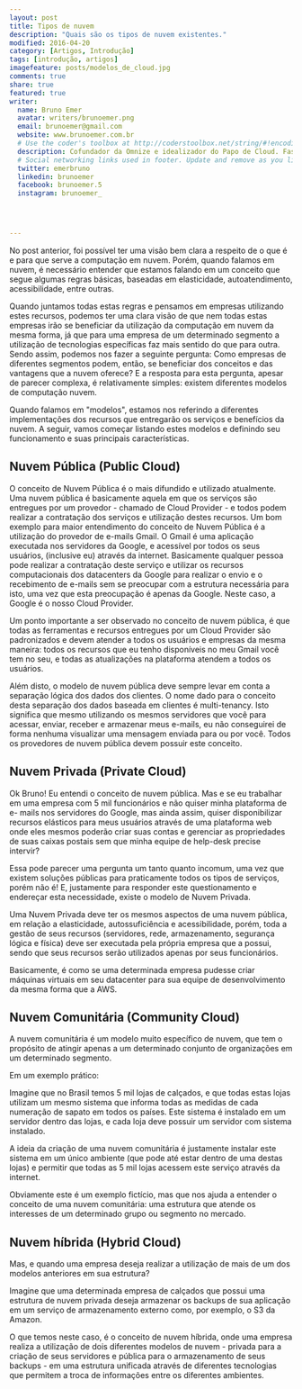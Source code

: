 ```yaml
---
layout: post
title: Tipos de nuvem
description: "Quais são os tipos de nuvem existentes."
modified: 2016-04-20
category: [Artigos, Introdução]
tags: [introdução, artigos]
imagefeature: posts/modelos_de_cloud.jpg
comments: true
share: true
featured: true
writer:
  name: Bruno Emer
  avatar: writers/brunoemer.png
  email: brunoemer@gmail.com
  website: www.brunoemer.com.br
  # Use the coder's toolbox at http://coderstoolbox.net/string/#!encoding=xml&action=encode&charset=us_ascii to encode your description into XML string
  description: Cofundador da Omnize e idealizador do Papo de Cloud. Fascinado por tecnologia, música e fotografia. Adora viajar e conhecer novas culturas, culinárias e idiomas. Gosta de futebol americano e torce para os Denver Broncos.
  # Social networking links used in footer. Update and remove as you like.
  twitter: emerbruno
  linkedin: brunoemer
  facebook: brunoemer.5
  instagram: brunoemer_




---
```




No post anterior, foi possível ter uma visão bem clara a respeito de o que é e para que serve a computação em nuvem. Porém, quando falamos em nuvem, é necessário entender que estamos falando em um conceito que segue algumas regras básicas, baseadas em elasticidade, autoatendimento, acessibilidade, entre outras.

Quando juntamos todas estas regras e pensamos em empresas utilizando estes recursos, podemos ter uma clara visão de que nem todas estas empresas irão se beneficiar da utilização da computação em nuvem da mesma forma, já que para uma empresa de um determinado segmento a utilização de tecnologias específicas faz mais sentido do que para outra. Sendo assim, podemos nos fazer a seguinte pergunta: Como empresas de diferentes segmentos podem, então, se beneficiar dos conceitos e das vantagens que a nuvem oferece? E a resposta para esta pergunta, apesar de parecer complexa, é relativamente simples: existem diferentes modelos de computação nuvem.

Quando falamos em "modelos", estamos nos referindo a diferentes implementações dos recursos que entregarão os serviços e benefícios da nuvem. A seguir, vamos começar listando estes modelos e definindo seu funcionamento e suas principais características.


## Nuvem Pública (Public Cloud)

O conceito de Nuvem Pública é o mais difundido e utilizado atualmente. Uma nuvem pública é basicamente aquela em que os serviços são entregues por um provedor - chamado de Cloud Provider - e todos podem realizar a contratação dos serviços e utilização destes recursos. Um bom exemplo para maior entendimento do conceito de Nuvem Pública é a utilização do provedor de e-mails Gmail. O Gmail é uma aplicação executada nos servidores da Google, e acessível por todos os seus usuários, (inclusive eu) através da internet. Basicamente qualquer pessoa pode realizar a contratação deste serviço e utilizar os recursos computacionais dos datacenters da Google para realizar o envio e o recebimento de e-mails sem se preocupar com a estrutura necessária para isto, uma vez que esta preocupação é apenas da Google. Neste caso, a Google é o nosso Cloud Provider.

Um ponto importante a ser observado no conceito de nuvem pública, é que todas as ferramentas e recursos entregues por um Cloud Provider são padronizados e devem atender a todos os usuários e empresas da mesma maneira: todos os recursos que eu tenho disponíveis no meu Gmail você tem no seu, e todas as atualizações na plataforma atendem a todos os usuários.

Além disto, o modelo de nuvem pública deve sempre levar em conta a separação lógica dos dados dos clientes. O nome dado para o conceito desta separação dos dados baseada em clientes é multi-tenancy. Isto significa que mesmo utilizando os mesmos servidores que você para acessar, enviar, receber e armazenar meus e-mails, eu não conseguirei de forma nenhuma visualizar uma mensagem enviada para ou por você. Todos os provedores de nuvem pública devem possuir este conceito.


## Nuvem Privada (Private Cloud)

Ok Bruno! Eu entendi o conceito de nuvem pública. Mas e se eu trabalhar em uma empresa com 5 mil funcionários e não quiser minha plataforma de e- mails nos servidores do Google, mas ainda assim, quiser disponibilizar recursos elásticos para meus usuários através de uma plataforma web onde eles mesmos poderão criar suas contas e gerenciar as propriedades de suas caixas postais sem que minha equipe de help-desk precise intervir?

Essa pode parecer uma pergunta um tanto quanto incomum, uma vez que existem soluções públicas para praticamente todos os tipos de serviços, porém não é! E, justamente para responder este questionamento e endereçar esta necessidade, existe o modelo de Nuvem Privada.

Uma Nuvem Privada deve ter os mesmos aspectos de uma nuvem pública, em relação a elasticidade, autossuficiência e acessibilidade, porém, toda a gestão de seus recursos (servidores, rede, armazenamento, segurança lógica e física) deve ser executada pela própria empresa que a possui, sendo que seus recursos serão utilizados apenas por seus funcionários.

Basicamente, é como se uma determinada empresa pudesse criar máquinas virtuais em seu datacenter para sua equipe de desenvolvimento da mesma forma que a AWS.


## Nuvem Comunitária (Community Cloud)

A nuvem comunitária é um modelo muito específico de nuvem, que tem o propósito de atingir apenas a um determinado conjunto de organizações em um determinado segmento.

Em um exemplo prático:

Imagine que no Brasil temos 5 mil lojas de calçados, e que todas estas lojas utilizam um mesmo sistema que informa todas as medidas de cada numeração de sapato em todos os países. Este sistema é instalado em um servidor dentro das lojas, e cada loja deve possuir um servidor com sistema instalado.

A ideia da criação de uma nuvem comunitária é justamente instalar este sistema em um único ambiente (que pode até estar dentro de uma destas lojas) e permitir que todas as 5 mil lojas acessem este serviço através da internet.

Obviamente este é um exemplo fictício, mas que nos ajuda a entender o conceito de uma nuvem comunitária: uma estrutura que atende os interesses de um determinado grupo ou segmento no mercado.


## Nuvem híbrida (Hybrid Cloud)

Mas, e quando uma empresa deseja realizar a utilização de mais de um dos modelos anteriores em sua estrutura?

Imagine que uma determinada empresa de calçados que possui uma estrutura de nuvem privada deseja armazenar os backups de sua aplicação em um serviço de armazenamento externo como, por exemplo, o S3 da Amazon.

O que temos neste caso, é o conceito de nuvem híbrida, onde uma empresa realiza a utilização de dois diferentes modelos de nuvem - privada para a criação de seus servidores e pública para o armazenamento de seus backups - em uma estrutura unificada através de diferentes tecnologias que permitem a troca de informações entre os diferentes ambientes.
